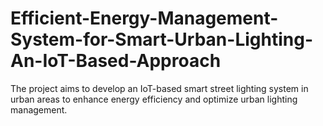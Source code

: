 # Efficient-Energy-Management-System-for-Smart-Urban-Lighting-An-IoT-Based-Approach
The project aims to develop an IoT-based smart street lighting system  in urban areas to enhance energy efficiency and optimize urban lighting  management. 
